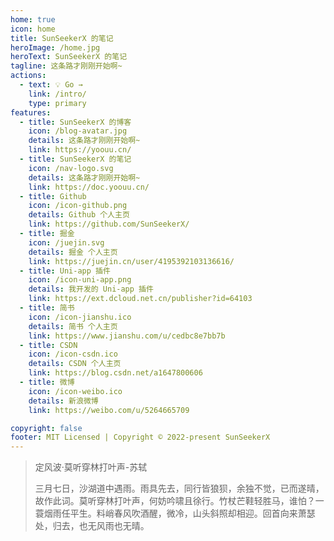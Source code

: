 ```yaml
---
home: true
icon: home
title: SunSeekerX 的笔记
heroImage: /home.jpg
heroText: SunSeekerX 的笔记
tagline: 这条路才刚刚开始啊~
actions:
  - text: 💡 Go →
    link: /intro/
    type: primary
features:
  - title: SunSeekerX 的博客
    icon: /blog-avatar.jpg
    details: 这条路才刚刚开始啊~
    link: https://yoouu.cn/
  - title: SunSeekerX 的笔记
    icon: /nav-logo.svg
    details: 这条路才刚刚开始啊~
    link: https://doc.yoouu.cn/
  - title: Github
    icon: /icon-github.png
    details: Github 个人主页
    link: https://github.com/SunSeekerX/
  - title: 掘金
    icon: /juejin.svg
    details: 掘金 个人主页
    link: https://juejin.cn/user/4195392103136616/
  - title: Uni-app 插件
    icon: /icon-uni-app.png
    details: 我开发的 Uni-app 插件
    link: https://ext.dcloud.net.cn/publisher?id=64103
  - title: 简书
    icon: /icon-jianshu.ico
    details: 简书 个人主页
    link: https://www.jianshu.com/u/cedbc8e7bb7b
  - title: CSDN
    icon: /icon-csdn.ico
    details: CSDN 个人主页
    link: https://blog.csdn.net/a1647800606
  - title: 微博
    icon: /icon-weibo.ico
    details: 新浪微博
    link: https://weibo.com/u/5264665709

copyright: false
footer: MIT Licensed | Copyright © 2022-present SunSeekerX
---
```


> 定风波·莫听穿林打叶声-苏轼
>
> 三月七日，沙湖道中遇雨。雨具先去，同行皆狼狈，余独不觉，已而遂晴，故作此词。莫听穿林打叶声，何妨吟啸且徐行。竹杖芒鞋轻胜马，谁怕？一蓑烟雨任平生。料峭春风吹酒醒，微冷，山头斜照却相迎。回首向来萧瑟处，归去，也无风雨也无晴。
